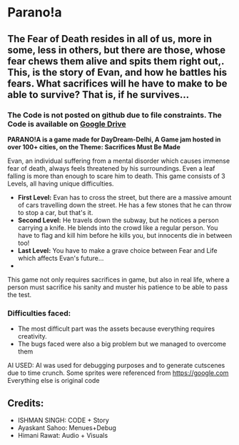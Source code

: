# Parano!a
## The Fear of Death resides in all of us, more in some, less in others, but there are those, whose fear chews them alive and spits them right out,. This, is the story of Evan, and how he battles his fears. What sacrifices will he have to make to be able to survive? That is, if he survives...

### The Code is not posted on github due to file constraints. The Code is available on [Google Drive](https://drive.google.com)

**PARANO!A is a game made for DayDream-Delhi, A Game jam hosted in over 100+ cities, on the Theme: Sacrifices Must Be Made**

Evan, an individual suffering from a mental disorder which causes immense fear of death, always feels threatened by his surroundings. Even a leaf falling is more than enough to scare him to death. This game consists of 3 Levels, all having unique difficulties.

- **First Level:** Evan has to cross the street, but there are a massive amount of cars travelling down the street. He has a few stones that he can throw to stop a car, but that's it.
- **Second Level:** He travels down the subway, but he notices a person carrying a knife. He blends into the crowd like a regular person. You have to flag and kill him before he kills you, but innocents die in between too!
- **Last Level:** You have to make a grave choice between Fear and Life which affects Evan's future...
- 
This game not only requires sacrifices in game, but also in real life, where a person must sacrifice his sanity and muster his patience to be able to pass the test.

### Difficulties faced:
- The most difficult part was the assets because everything requires creativity.
- The bugs faced were also a big problem but we managed to overcome them


AI USED:
AI was used for debugging purposes and to generate cutscenes due to time crunch.
Some sprites were referenced from https://google.com
Everything else is original code

## Credits:
- ISHMAN SINGH: CODE + Story
- Ayaskant Sahoo: Menues+Debug
- Himani Rawat: Audio + Visuals
